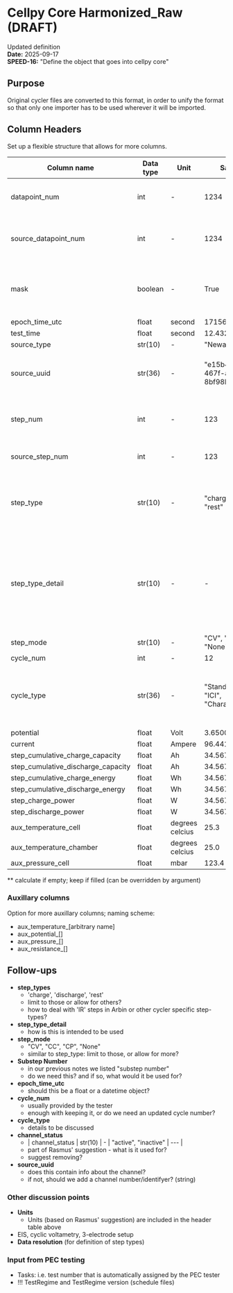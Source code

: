 # Cellpy Core Harmonized_Raw (DRAFT)

Updated definition  
**Date:** 2025-09-17  
**SPEED-16:** "Define the object that goes into cellpy core"

## Purpose

Original cycler files are converted to this format, in order to unify the format so that only one importer has to be used wherever it will be imported.

## Column Headers

Set up a flexible structure that allows for more columns.

| Column name | Data type | Unit | Sample data |  Comment |
| --- | --- | --- | --- | --- |
| datapoint_num | int | - | 1234 | index, corrected sequential datapoints |
| source_datapoint_num | int | - | 1234 | original data point number from data collection |
| mask | boolean | - | True | default: True (meaning: this value is selected and used) |
| epoch_time_utc | float | second | 1715609528.578140 | - |
| test_time | float | second | 12.43212 | - |
| source_type | str(10) | - | "Neware" | - |
| source_uuid | str(36) | - | "e15b46ca-e584-467f-a176-8bf98b8090e5" | will not be used, only kept for info and tracability |
| step_num | int | - | 123 | updated unique and sequential step number |
| source_step_num | int | - | 123 | original step number |
| step_type | str(10) | - | "charge", "discharge", "rest" | optional value, calculated by CellpyCore if not provided |
| step_type_detail | str(10) | - | - | optional value; (to be used to give additional info about steps, for example when a test is interrupted) |
| step_mode | str(10) | - | "CV", "CC", "CP", "None" | optional value |
| cycle_num | int | - | 12 | - |
| cycle_type | str(36) | - | "Standard", "GITT", "ICI", "Characterization" | categorial column; in first version: pre-defined input |
| potential | float | Volt | 3.6500 | - |
| current | float | Ampere | 96.4413 | - |
| step_cumulative_charge_capacity | float | Ah | 34.5678 | - |
| step_cumulative_discharge_capacity | float | Ah | 34.5678 | - |
| step_cumulative_charge_energy | float | Wh | 34.5678 | ** |
| step_cumulative_discharge_energy | float | Wh | 34.5678 | ** |
| step_charge_power | float | W | 34.5678 | ** |
| step_discharge_power | float | W | 34.5678 | ** |
| aux_temperature_cell | float | degrees celcius | 25.3 | - |
| aux_temperature_chamber | float | degrees celcius | 25.0 | - |
| aux_pressure_cell | float | mbar | 123.4 | - |


** calculate if empty; keep if filled (can be overridden by argument)

### Auxillary columns  
Option for more auxillary columns; naming scheme:
- aux_temperature_[arbitrary name]
- aux_potential_[]
- aux_pressure_[]
- aux_resistance_[]

## Follow-ups
- **step_types**
  - 'charge', 'discharge', 'rest'
  - limit to those or allow for others?
  - how to deal with 'IR' steps in Arbin or other cycler specific step-types?
- **step_type_detail**
  - how is this is intended to be used
- **step_mode**
  - "CV", "CC", "CP", "None"
  - similar to step_type: limit to those, or allow for more?
- **Substep Number**
  - in our previous notes we listed "substep number"
  - do we need this? and if so, what would it be used for?
- **epoch_time_utc**
  - should this be a float or a datetime object?
- **cycle_num**
  - usually provided by the tester
  - enough with keeping it, or do we need an updated cycle number?
- **cycle_type**
  - details to be discussed
- **channel_status**
  - | channel_status | str(10) | -  | "active", "inactive" | --- |
  - part of Rasmus' suggestion - what is it used for?
  - suggest removing?
- **source_uuid**
  - does this contain info about the channel?
  - if not, should we add a channel number/identifyer? (string)




### Other discussion points
- **Units**
  - Units (based on Rasmus' suggestion) are included in the header table above
- EIS, cyclic voltametry, 3-electrode setup
- **Data resolution** (for definition of step types)
  

### Input from PEC testing
- Tasks: i.e. test number that is automatically assigned by the PEC tester
- !!! TestRegime and TestRegime version (schedule files)

